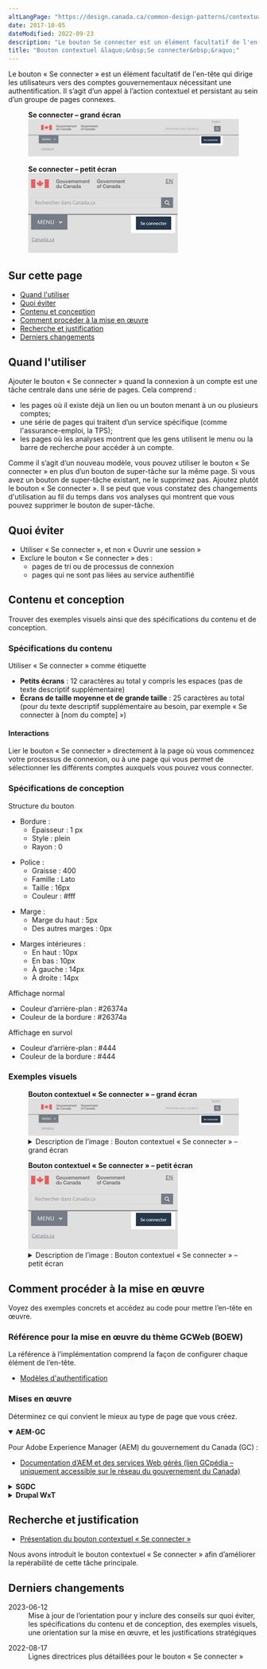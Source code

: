 ```yaml
---
altLangPage: "https://design.canada.ca/common-design-patterns/contextual-signin.html"
date: 2017-10-05
dateModified: 2022-09-23
description: "Le bouton Se connecter est un élément facultatif de l'en-tête qui dirige les utilisateurs vers des comptes gouvernementaux nécessitant une authentification."
title: "Bouton contextuel &laquo;&nbsp;Se connecter&nbsp;&raquo;"
---
```

<p>Le bouton &laquo;&nbsp;Se connecter&nbsp;&raquo; est un élément facultatif de l'en-tête qui dirige les utilisateurs vers des comptes gouvernementaux nécessitant une authentification. Il s’agit d’un appel à l’action contextuel et persistant au sein d’un groupe de pages connexes.</p>
<div class="pattern-demo">
  <figure class="mrgn-bttm-lg">
    <figcaption><strong>Se connecter – grand écran</strong></figcaption>
    <img src="../../images/01-signin-button-fr.png" class="img-responsive brdr"
                     alt="Se connecter – grand écran"> </figure>
  <figure class="mrgn-bttm-lg">
    <figcaption><strong>Se connecter – petit écran</strong></figcaption>
    <img src="../../images/01a-signin-button-mobile-fr.png" class="img-responsive brdr" alt="Se connecter – petit écran"> </figure>
</div>
<h2>Sur cette page</h2>
<ul>
  <li><a href="#a1">Quand l'utiliser</a></li>
  <li><a href="#a2">Quoi éviter</a></li>
  <li><a href="#a7">Contenu et conception</a></li>
  <li><a href="#a3">Comment procéder à la mise en œuvre</a></li>
  <li><a href="#a4">Recherche et justification</a></li>
  <li><a href="#a4">Derniers changements</a></li>
</ul>
<h2 id="a1">Quand l'utiliser</h2>
<p>Ajouter le bouton &laquo;&nbsp;Se connecter&nbsp;&raquo; quand la connexion à un compte est une tâche centrale dans une série de pages. Cela comprend&nbsp;:</p>
<ul>
  <li>les pages où il existe déjà un lien ou un bouton menant à un ou plusieurs comptes;</li>
  <li>une série de pages qui traitent d’un service spécifique (comme l'assurance-emploi, la TPS);</li>
  <li>les pages où les analyses montrent que les gens utilisent le menu ou la barre de recherche pour accéder à un compte.</li>
</ul>
<p>Comme il s’agit d’un nouveau modèle, vous pouvez utiliser le bouton &laquo;&nbsp;Se connecter&nbsp;&raquo; en plus d’un bouton de super-tâche sur la même page. Si vous avez un bouton de super-tâche existant, ne le supprimez pas. Ajoutez plutôt le bouton &laquo;&nbsp;Se connecter&nbsp;&raquo;.  Il se peut que vous constatez des changements d'utilisation au fil du temps dans vos analyses qui montrent que vous pouvez supprimer le bouton de super-tâche.</p>
<h2 id="a2">Quoi éviter</h2>
<ul>
  <li>Utiliser &laquo;&nbsp;Se connecter&nbsp;&raquo;, et non &laquo;&nbsp;Ouvrir une session&nbsp;&raquo;</li>
  <li>Exclure le bouton &laquo;&nbsp;Se connecter&nbsp;&raquo; des&nbsp;:
    <ul>
      <li>pages de tri ou de processus de connexion</li>
      <li>pages qui ne sont pas liées au service authentifié</li>
    </ul>
  </li>
</ul>
<h2 id="a7">Contenu et conception</h2>
<p>Trouver des exemples visuels ainsi que des spécifications du contenu et de conception.</p>
<h3>Spécifications du contenu</h3>
<p>Utiliser &laquo;&nbsp;Se connecter&nbsp;&raquo; comme étiquette</p>
<ul>
  <li><strong>Petits écrans</strong>&nbsp;: 12 caractères au total y compris les espaces (pas de texte descriptif supplémentaire)</li>
  <li><strong>Écrans de taille moyenne et de grande taille</strong>&nbsp;: 25 caractères au total (pour du texte descriptif supplémentaire au besoin, par exemple &laquo;&nbsp;Se connecter à [nom du compte]&nbsp;&raquo;)</li>
</ul>
<h4>Interactions</h4>
<p>Lier le bouton &laquo;&nbsp;Se connecter&nbsp;&raquo; directement à la page où vous commencez votre processus de connexion, ou à une page qui vous permet de sélectionner les différents comptes auxquels vous pouvez vous connecter.</p>
<h3>Spécifications de conception</h3>
<p>Structure du bouton</p>
<ul>
  <li>Bordure&nbsp;:
    <ul>
      <li>Épaisseur&nbsp;: 1 px</li>
      <li>Style&nbsp;: plein</li>
      <li>Rayon&nbsp;: 0</li>
    </ul>
  </li>
</ul>
<ul>
  <li>Police&nbsp;:
    <ul>
      <li>Graisse&nbsp;: 400</li>
      <li>Famille&nbsp;: Lato</li>
      <li>Taille&nbsp;: 16px</li>
      <li>Couleur&nbsp;: #fff</li>
    </ul>
  </li>
</ul>
<ul>
  <li>Marge&nbsp;:
    <ul>
      <li>Marge du haut&nbsp;: 5px</li>
      <li>Des autres marges&nbsp;: 0px</li>
    </ul>
  </li>
</ul>
<ul>
  <li>Marges intérieures&nbsp;:
    <ul>
      <li>En haut&nbsp;: 10px</li>
      <li>En bas&nbsp;: 10px</li>
      <li>À gauche&nbsp;: 14px</li>
      <li>À droite&nbsp;: 14px</li>
    </ul>
  </li>
</ul>
<p>Affichage normal</p>
<ul>
  <li>Couleur d’arrière-plan : #26374a</li>
  <li>Couleur de la bordure : #26374a</li>
</ul>
<p>Affichage en survol</p>
<ul>
  <li>Couleur d’arrière-plan : #444</li>
  <li>Couleur de la bordure : #444</li>
</ul>
<h3>Exemples visuels</h3>
<div class="pattern-demo mrgn-tp-lg">
  <figure>
    <figcaption><b>Bouton contextuel &laquo;&nbsp;Se connecter&nbsp;&raquo; – grand écran</b></figcaption>
    <img src="../../images/01-signin-button-fr.png" class="img-responsive brdr" alt="Se connecter – grand écran">
    <details class="mrgn-tp-md">
      <summary class="wb-toggle small" data-toggle="{&quot;print&quot;:&quot;on&quot;}">Description de l’image&nbsp;:  Bouton contextuel &laquo;&nbsp;Se connecter&nbsp;&raquo; – grand écran</summary>
      <p class="mrgn-tp-lg">En-tête standard d’une page Canada.ca en français avec le bouton contextuel &laquo;&nbsp;Se connecter&nbsp;&raquo; en surbrillance.</p>
    </details>
  </figure>
</div>
<div class="pattern-demo mrgn-tp-lg">
  <figure>
    <figcaption><b>Bouton contextuel &laquo;&nbsp;Se connecter&nbsp;&raquo; – petit écran</b></figcaption>
    <img src="../../images/01a-signin-button-mobile-fr.png" class="img-responsive brdr" alt="Se connecter – petit écran">
    <details class="mrgn-tp-md">
      <summary class="wb-toggle small" data-toggle="{&quot;print&quot;:&quot;on&quot;}">Description de l’image&nbsp;: Bouton contextuel &laquo;&nbsp;Se connecter&nbsp;&raquo; – petit écran</summary>
      <p class="mrgn-tp-lg">En-tête standard d’une page Canada.ca en français avec le bouton contextuel &laquo;&nbsp;Se connecter&nbsp;&raquo; en surbrillance.</p>
    </details>
  </figure>
</div>
<h2 id="a3">Comment procéder à la mise en œuvre</h2>
<p>Voyez des exemples concrets et accédez au code pour mettre l’en-tête en œuvre.</p>
<h3>Référence pour la mise en œuvre du thème GCWeb (BOEW)</h3>
<p>La référence à l’implémentation comprend la façon de configurer chaque élément de l’en-tête.</p>
<ul>
  <li><a href="https://wet-boew.github.io/GCWeb/sites/authentication/authentication-fr.html">Modèles d'authentification</a></li>
</ul>
<h3>Mises en œuvre</h3>
<p>Déterminez ce qui convient le mieux au type de page que vous créez.</p>
<div class="row">
  <div class="col-md-8">
    <div class="wb-tabs mrgn-tp-lg">
      <div class="tabpanels">
        <details id="004" open="open">
          <summary><strong>AEM-GC</strong></summary>
          <p class="mrgn-tp-lg">Pour Adobe Experience Manager (AEM) du gouvernement du Canada (GC)&nbsp;:</p>
          <ul>
            <li><a href="https://www.gcpedia.gc.ca/wiki/Documentation_d%27AEM_sp%C3%A9cifique_au_GC_6.5">Documentation d’AEM et des services Web gérés (lien GCpédia – uniquement accessible sur le réseau du gouvernement du Canada)</a></li>
          </ul>
        </details>
        <details id="005">
          <summary><strong>SGDC</strong></summary>
          <p class="mrgn-tp-lg">Pour la Solution de gabarits à déploiement centralisé (SGDC)&nbsp;:</p>
          <ul>
            <li><a href="https://cenw-wscoe.github.io/sgdc-cdts/docs/index-fr.html">Documentation de la SGDC</a></li>
          </ul>
        </details>
        <details id="006">
          <summary><strong>Drupal WxT</strong></summary>
          <p class="mrgn-tp-lg">Pour Drupal WxT&nbsp;:</p>
          <ul>
            <li><a href="https://drupalwxt.github.io/fr/">Documentation de Drupal WxT</a></li>
          </ul>
        </details>
      </div>
    </div>
  </div>
</div>
<section>
  <h2 id="a4">Recherche et justification</h2>
  <ul>
    <li><a href="https://blogue.canada.ca/2022/09/23/presentation-bouton-contextuel-se-connecter">Présentation du bouton contextuel &laquo;&nbsp;Se connecter&nbsp;&raquo;</a></li>
  </ul>
  <p>Nous avons introduit le bouton contextuel &laquo;&nbsp;Se connecter&nbsp;&raquo; afin d’améliorer la repérabilité de cette tâche principale.</p>
</section>
<section>
  <h2 id="a5">Derniers changements</h2>
  <dl class="dl-horizontal">
    <dt>
      <time datetime="2023-06-15" class="link-muted">2023-06-12</time>
    </dt>
    <dd>Mise à jour de l’orientation pour y inclure des conseils sur quoi éviter, les spécifications du contenu et de conception, des exemples visuels, une orientation sur la mise en œuvre, et les justifications stratégiques</dd>
  </dl>
  <dl class="dl-horizontal">
    <dt>
      <time datetime="2022-08-17" class="link-muted">2022-08-17</time>
    </dt>
    <dd>Lignes directrices plus détaillées  pour le bouton &laquo;&nbsp;Se connecter&nbsp;&raquo;</dd>
  </dl>
</section>
